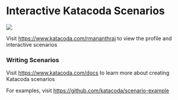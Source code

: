 # Interactive Katacoda Scenarios

[![](http://shields.katacoda.com/katacoda/rmananthraj/count.svg)](https://www.katacoda.com/rmananthraj "Get your profile on Katacoda.com")

Visit https://www.katacoda.com/rmananthraj to view the profile and interactive scenarios

### Writing Scenarios
Visit https://www.katacoda.com/docs to learn more about creating Katacoda scenarios

For examples, visit https://github.com/katacoda/scenario-example
